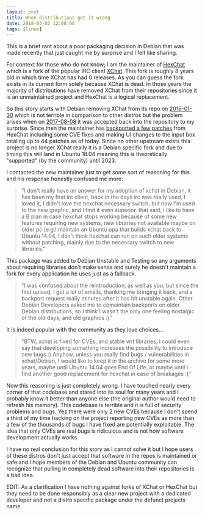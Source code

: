 ```yaml
---
layout: post
title: When distributions get it wrong
date: 2018-03-02 12:00:00
tags: [linux]
---
```


This is a brief rant about a poor packaging decision in Debian that was made recently that just
caught me by surprise and I felt like sharing.

<!--more-->

For context for those who do not know; I am the maintainer of [HexChat](https://hexchat.github.io)
which is a fork of the popular IRC client [XChat](http://xchat.org/). This fork is roughly 8 years old
in which time XChat has had 0 releases. As you can guess the fork exists
in its current form solely because XChat is dead. In those years the majority of distributions have
removed XChat from their repositories since it is an unmaintained project and HexChat is a logical
replacement.

So this story starts with Debian removing XChat from its repo on [2016-01-30](https://tracker.debian.org/news/744446)
which is not terrible in comparison to other distros but the problem arises when on [2017-08-08](https://tracker.debian.org/news/861826)
it was accepted back into the repository to my surprise. Since then the maintainer has [backported a few patches](http://metadata.ftp-master.debian.org/changelogs/main/x/xchat/xchat_2.8.8-13_changelog)
from HexChat including some CVE fixes and making UI changes to the input box totaling up to 44 patches as of today.
Since no other upstream exists this project is no longer XChat really it is a Debian specific fork
and due to timing this will land in Ubuntu 18.04 meaning this is theoretically "supported"
(by the community) until 2023.

I contacted the new maintainer just to get some sort of reasoning for this and his response honestly
confused me more:

>"I don't really have an answer for my adoption of xchat in Debian, it has been my first irc client, back in the days irc was really used, I loved it, I didn't love the hexchat necessary switch, but now I'm used to the new graphic, and I find it even superior. that said, I like to have a B plan in case hexchat stops working because of some new features requiring new systems, new libraries not available maybe on older pc (e.g.I maintain an Ubuntu ppa that builds xchat back to Ubuntu 14.04, I don't think hexchat can run on such older systems without patching, mainly due to the necessary switch to new libraries."

This package was added to Debian Unstable and Testing so any arguments about requiring libraries don't make sense
and surely he doesn't maintain a fork for every application he uses just as a fallback.

>"I was confused about the reintroduction, as well as you, but since the first upload, I got a lot of emails, thanking me bringing it back, and a backport request really minutes after it has hit unstable again. Other Debian Developers asked me to comaintain backports on older Debian  distributions, so I think I wasn't the only one feeling nostalgic of the old days, and old graphics :)."

It is indeed popular with the community as they love choices...

>"BTW, xchat is fixed for CVEs, and stable wrt libraries, I could even say that developing something increases the possibility to introduce new bugs :) Anyhow, unless you really find bugs / vulnerabilities in xchat/Debian, I would like to keep it in the archive for some more years, maybe until Ubuntu 14.04 goes End Of Life, or maybe until I find another good replacement for hexchat in case of breakages :)"

Now this reasoning is just completely wrong. I have touched nearly every corner of that codebase
and stared into its soul for many years and I probably know it better than anyone else (the
original author would need to refresh his memory). This codebase is terrible and it is full of
security problems and bugs. Yes there were only 2 new CVEs because I don't spend a third of my time
hacking on the project reporting new CVEs as more than a few of the thousands of bugs I have fixed are
potentially exploitable. The idea that only CVEs are real bugs is ridiculous and is not how software
development actually works.

I have no real conclusion for this story as I cannot solve it but I hope users of these distros
don't just accept that software in the repos is maintained or safe and I hope members of the Debian
and Ubuntu community can recognize that pulling in completely dead software into their repositories
is a bad idea.

EDIT: As a clarification I have nothing against forks of XChat or HexChat but they need to be done
responsibly as a clear new project with a dedicated developer and not a distro specific package
under the defunct projects name.